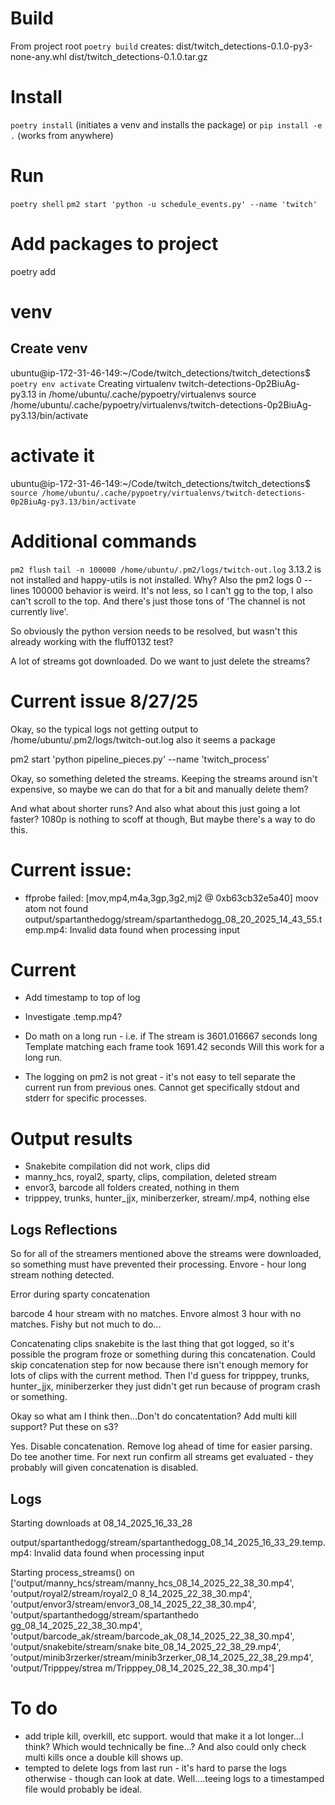 # Build
From project root
`poetry build`
creates:
dist/twitch_detections-0.1.0-py3-none-any.whl
dist/twitch_detections-0.1.0.tar.gz
# Install
`poetry install` (initiates a venv and installs the package)
or
`pip install -e .` (works from anywhere)

# Run
`poetry shell`
`pm2 start 'python -u schedule_events.py' --name 'twitch'`

# Add packages to project
poetry add <packages>

# venv
## Create venv
ubuntu@ip-172-31-46-149:~/Code/twitch_detections/twitch_detections$ `poetry env activate`
Creating virtualenv twitch-detections-0p2BiuAg-py3.13 in /home/ubuntu/.cache/pypoetry/virtualenvs
source /home/ubuntu/.cache/pypoetry/virtualenvs/twitch-detections-0p2BiuAg-py3.13/bin/activate
# activate it
ubuntu@ip-172-31-46-149:~/Code/twitch_detections/twitch_detections$ `source /home/ubuntu/.cache/pypoetry/virtualenvs/twitch-detections-0p2BiuAg-py3.13/bin/activate`

# Additional commands
`pm2 flush`
`tail -n 100000 /home/ubuntu/.pm2/logs/twitch-out.log`
3.13.2 is not installed and happy-utils is not installed.
Why?
Also the pm2 logs 0 --lines 100000 behavior is weird. It's not less, so I can't gg to the top, I also can't scroll to the top. And there's just those tons of 'The channel is not currently live'.

So obviously the python version needs to be resolved, but wasn't this already working with the fluff0132 test?

A lot of streams got downloaded. Do we want to just delete the streams?


# Current issue 8/27/25

Okay, so the typical logs not getting output to /home/ubuntu/.pm2/logs/twitch-out.log also it seems a package 

pm2 start 'python pipeline_pieces.py' --name 'twitch_process'

Okay, so something deleted the streams. Keeping the streams around isn't expensive, so maybe we can do that for a bit and manually delete them? 

And what about shorter runs? And also what about this just going a lot faster? 1080p is nothing to scoff at though, But maybe there's a way to do this.

# Current issue:
* ffprobe failed: [mov,mp4,m4a,3gp,3g2,mj2 @ 0xb63cb32e5a40] moov atom not found
output/spartanthedogg/stream/spartanthedogg_08_20_2025_14_43_55.temp.mp4: Invalid data found when processing input


# Current
* Add timestamp to top of log
* Investigate .temp.mp4? 
* Do math on a long run - i.e. if
  The stream is 3601.016667 seconds long
  Template matching each frame
          took 1691.42 seconds
  Will this work for a long run.

* The logging on pm2 is not great - it's not easy to tell separate the current run from previous ones. Cannot get specifically stdout and stderr for specific processes. 

# Output results
* Snakebite compilation did not work, clips did
* manny_hcs, royal2, sparty, clips, compilation, deleted stream
* envor3, barcode all folders created, nothing in them
* tripppey, trunks, hunter_jjx, miniberzerker, stream/<stream>.mp4, nothing else

## Logs Reflections
So for all of the streamers mentioned above the streams were downloaded, so something must have prevented their processing.
Envore - hour long stream nothing detected.

Error during sparty concatenation

barcode 4 hour stream with no matches. 
Envore almost 3 hour with no matches.
Fishy but not much to do...

Concatenating clips snakebite is the last thing that got logged, so it's possible the program froze or something during this concatenation. Could skip concatenation step for now because there isn't enough memory for lots of clips with the current method. Then I'd guess for tripppey, trunks, hunter_jjx, miniberzerker they just didn't get run because of program crash or something.

Okay so what am I think then...Don't do concatentation? Add multi kill support? Put these on s3? 

Yes. Disable concatenation. Remove log ahead of time for easier parsing. Do tee another time. For next run confirm all streams get evaluated - they probably will given concatenation is disabled.


## Logs
Starting downloads at 08_14_2025_16_33_28

output/spartanthedogg/stream/spartanthedogg_08_14_2025_16_33_29.temp.mp4: Invalid data found when processing input

Starting process_streams() on ['output/manny_hcs/stream/manny_hcs_08_14_2025_22_38_30.mp4', 'output/royal2/stream/royal2_0
8_14_2025_22_38_30.mp4', 'output/envor3/stream/envor3_08_14_2025_22_38_30.mp4', 'output/spartanthedogg/stream/spartanthedo
gg_08_14_2025_22_38_30.mp4', 'output/barcode_ak/stream/barcode_ak_08_14_2025_22_38_30.mp4', 'output/snakebite/stream/snake
bite_08_14_2025_22_38_29.mp4', 'output/minib3rzerker/stream/minib3rzerker_08_14_2025_22_38_29.mp4', 'output/Tripppey/strea
m/Tripppey_08_14_2025_22_38_30.mp4']

# To do
* add triple kill, overkill, etc support. would that make it a lot longer...I think? Which would technically be fine...? And also could only check multi kills once a double kill shows up.
* tempted to delete logs from last run - it's hard to parse the logs otherwise - though can look at date. Well....teeing logs to a timestamped file would probably be ideal.

